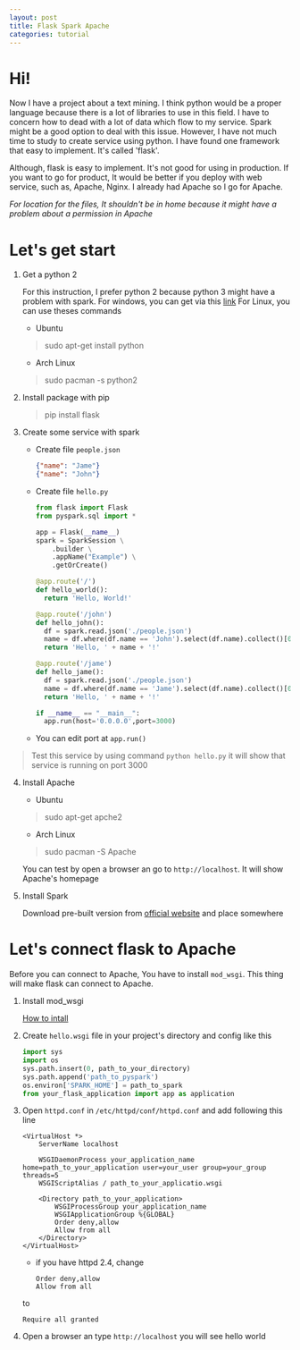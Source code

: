 ```yaml
---
layout: post
title: Flask Spark Apache
categories: tutorial
---
```


# Hi!

Now I have a project about a text mining. I think python would be a proper language because there is a lot of libraries to use in this field. I have to concern how to dead with a lot of data which flow to my service. Spark might be a good option to deal with this issue. However, I have not much time to study to create service using python. I have found one framework that easy to implement. It's called 'flask'.

Although, flask is easy to implement. It's not good for using in production. If you want to go for product, It would be better if you deploy with web service, such as, Apache, Nginx. I already had Apache so I go for Apache.

*For location for the files, It shouldn't be in home because it might have a problem about a permission in Apache*

# Let's get start

1. Get a python 2

   For this instruction, I prefer python 2 because python 3 might have a problem with spark. For windows, you can get via this [link](https://www.python.org/) For Linux, you can use theses commands

     - Ubuntu
     > sudo apt-get install python

     - Arch Linux
     > sudo pacman -s python2

2. Install package with pip
   > pip install flask

3. Create some service with spark

   - Create file `people.json`
      ```json
      {"name": "Jame"}
      {"name": "John"}
      ```
   - Create file `hello.py`
      ```python
      from flask import Flask
      from pyspark.sql import *

      app = Flask(__name__)
      spark = SparkSession \
          .builder \
          .appName("Example") \
          .getOrCreate()

      @app.route('/')
      def hello_world():
        return 'Hello, World!'

      @app.route('/john')
      def hello_john():
        df = spark.read.json('./people.json')
        name = df.where(df.name == 'John').select(df.name).collect()[0].asDict()['name']
        return 'Hello, ' + name + '!'

      @app.route('/jame')
      def hello_jame():
        df = spark.read.json('./people.json')
        name = df.where(df.name == 'Jame').select(df.name).collect()[0].asDict()['name']
        return 'Hello, ' + name + '!'

      if __name__ == "__main__":
        app.run(host='0.0.0.0',port=3000)
      ```

   - You can edit port at `app.run()`
> Test this service by using command `python hello.py` it will show that service is running on port 3000

4. Install Apache
   - Ubuntu
   > sudo apt-get apche2

   - Arch Linux
   > sudo pacman -S Apache

   You can test by open a browser an go to `http://localhost`. It will show Apache's homepage

5. Install Spark

   Download pre-built version from [official website](http://spark.apache.org/downloads.html) and place somewhere


# Let's connect flask to Apache

Before you can connect to Apache, You have to install `mod_wsgi`. This thing will make flask can connect to Apache.

1. Install mod_wsgi

   [How to intall](http://flask.pocoo.org/docs/0.12/deploying/mod_wsgi/)

2. Create `hello.wsgi` file in your project's directory and config like this
    ```python
    import sys
    import os
    sys.path.insert(0, path_to_your_directory)
    sys.path.append('path_to_pyspark')
    os.environ['SPARK_HOME'] = path_to_spark
    from your_flask_application import app as application
    ```

3. Open `httpd.conf` in `/etc/httpd/conf/httpd.conf` and add following this line
    ```
    <VirtualHost *>
        ServerName localhost

        WSGIDaemonProcess your_application_name home=path_to_your_application user=your_user group=your_group threads=5
        WSGIScriptAlias / path_to_your_applicatio.wsgi

        <Directory path_to_your_application>
            WSGIProcessGroup your_application_name
            WSGIApplicationGroup %{GLOBAL}
            Order deny,allow
            Allow from all
        </Directory>
    </VirtualHost>
    ```

   - if you have httpd 2.4, change
      ```
      Order deny,allow
      Allow from all
      ```
   to
      ```
      Require all granted
      ```

4. Open a browser an type `http://localhost` you will see hello world

